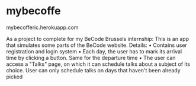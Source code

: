 # mybecoffe
mybecofferic.herokuapp.com

As a project to complete for my BeCode Brussels internship: This is an app that simulates some parts of the BeCode website.
Details:
• Contains user registration and login system
• Each day, the user has to mark its arrival time by clicking a button. Same for the departure time
• The user can access a "Talks" page, on which it can schedule talks about a subject of its choice. User can only schedule talks on days that haven't been already picked

